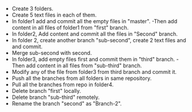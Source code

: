 
- Create 3 folders.
- Create 5 text files in each of them.
- In folder1 add and commit all the empty files in "master". -Then add content in all files of folder1 from "first" branch.
- In folder2, Add content and commit all the files in "Second" branch.
- In folder 2, create another branch "sub-second", create 2 text files and and commit.
- Merge sub-second with second.
- In folder3, add empty files first and commit them in "third" branch. -Then add content in all files from "sub-third" branch.
- Modify any of the file from folder3 from third branch and commit it.
- Push all the branches from all folders in same repository.
- Pull all the branches from repo in folder4.
- Delete branch "first" locally.
- Delete branch "sub-third" remotely.
- Rename the branch "second" as "Branch-2".
